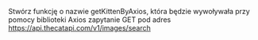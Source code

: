 Stwórz funkcję o nazwie getKittenByAxios, która będzie wywoływała przy pomocy biblioteki Axios zapytanie GET pod adres https://api.thecatapi.com/v1/images/search 

